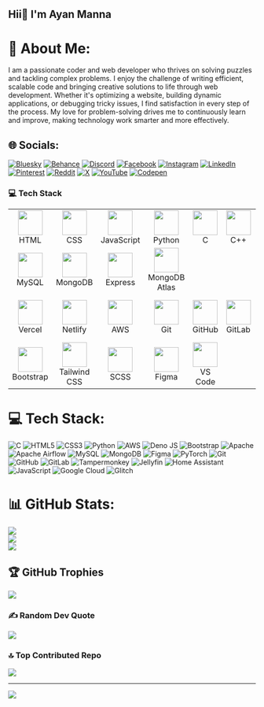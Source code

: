 ## Hii👋 I'm Ayan Manna 
# 💫 About Me:
I am a passionate coder and web developer who thrives on solving puzzles and tackling complex problems. I enjoy the challenge of writing efficient, scalable code and bringing creative solutions to life through web development. Whether it's optimizing a website, building dynamic applications, or debugging tricky issues, I find satisfaction in every step of the process. My love for problem-solving drives me to continuously learn and improve, making technology work smarter and more effectively.


## 🌐 Socials:
[![Bluesky](https://img.shields.io/badge/bluesky-0285FF?style=flat-square&logo=c&logoColor=white)](https://bsky.app/profile/ayanmanna123.bsky.social) [![Behance](https://img.shields.io/badge/Behance-1769ff?logo=behance&logoColor=white)](https://www.behance.net/ayanmanna4) [![Discord](https://img.shields.io/badge/Discord-%237289DA.svg?logo=discord&logoColor=white)](https://discord.gg/https://discord.gg/ptPpqsWJ) [![Facebook](https://img.shields.io/badge/Facebook-%231877F2.svg?logo=Facebook&logoColor=white)](https://www.facebook.com/ayan.manna.90834) [![Instagram](https://img.shields.io/badge/Instagram-%23E4405F.svg?logo=Instagram&logoColor=white)](https://instagram.com/ayan.manna.90834) [![LinkedIn](https://img.shields.io/badge/LinkedIn-%230077B5.svg?logo=linkedin&logoColor=white)](https://www.linkedin.com/in/ayan-manna-4a67ab34a/) [![Pinterest](https://img.shields.io/badge/Pinterest-%23E60023.svg?logo=Pinterest&logoColor=white)](https://pinterest.com/mannaayan777) [![Reddit](https://img.shields.io/badge/Reddit-%23FF4500.svg?logo=Reddit&logoColor=white)](https://www.reddit.com/user/Less-Pop6559/) [![X](https://img.shields.io/badge/X-black.svg?logo=X&logoColor=white)](https://x.com/@AyanMan13756317) [![YouTube](https://img.shields.io/badge/YouTube-%23FF0000.svg?logo=YouTube&logoColor=white)](https://www.youtube.com/@ayanmanna1007) [![Codepen](https://img.shields.io/badge/Codepen-000000?style=for-the-badge&logo=codepen&logoColor=white)](https://codepen.io/ayanmanna123) 


<h3>💻 Tech Stack</h3>

<table>
   <tr>
    <td align="center"><img src="https://cdn.jsdelivr.net/gh/devicons/devicon/icons/html5/html5-original.svg" width="50"/><br>HTML</td>
    <td align="center"><img src="https://cdn.jsdelivr.net/gh/devicons/devicon/icons/css3/css3-original.svg" width="50"/><br>CSS</td>
    <td align="center"><img src="https://cdn.jsdelivr.net/gh/devicons/devicon/icons/javascript/javascript-original.svg" width="50"/><br>JavaScript</td>
     <td align="center"><img src="https://cdn.jsdelivr.net/gh/devicons/devicon/icons/python/python-original.svg" width="50"/><br>Python</td>
    <td align="center"><img src="https://cdn.jsdelivr.net/gh/devicons/devicon/icons/c/c-original.svg" width="50"/><br>C</td>
    <td align="center"><img src="https://cdn.jsdelivr.net/gh/devicons/devicon/icons/cplusplus/cplusplus-original.svg" width="50"/><br>C++</td>
    <td align="center"><img src="https://cdn.jsdelivr.net/gh/devicons/devicon/icons/react/react-original.svg" width="50"/><br>React</td>
    <td align="center"><img src="<svg xmlns="http://www.w3.org/2000/svg" viewBox="0 0 128 128"><defs><linearGradient id="a" x1="6" x2="235" y1="33" y2="344" gradientTransform="translate(0 .937) scale(.3122)" gradientUnits="userSpaceOnUse"><stop offset="0" stop-color="#41d1ff"/><stop offset="1" stop-color="#bd34fe"/></linearGradient><linearGradient id="b" x1="194.651" x2="236.076" y1="8.818" y2="292.989" gradientTransform="translate(0 .937) scale(.3122)" gradientUnits="userSpaceOnUse"><stop offset="0" stop-color="#ffea83"/><stop offset=".083" stop-color="#ffdd35"/><stop offset="1" stop-color="#ffa800"/></linearGradient></defs><path fill="url(#a)" d="M124.766 19.52 67.324 122.238c-1.187 2.121-4.234 2.133-5.437.024L3.305 19.532c-1.313-2.302.652-5.087 3.261-4.622L64.07 25.187a3.09 3.09 0 0 0 1.11 0l56.3-10.261c2.598-.473 4.575 2.289 3.286 4.594Zm0 0"/><path fill="url(#b)" d="M91.46 1.43 48.954 9.758a1.56 1.56 0 0 0-1.258 1.437l-2.617 44.168a1.563 1.563 0 0 0 1.91 1.614l11.836-2.735a1.562 1.562 0 0 1 1.88 1.836l-3.517 17.219a1.562 1.562 0 0 0 1.985 1.805l7.308-2.223c1.133-.344 2.223.652 1.985 1.812l-5.59 27.047c-.348 1.692 1.902 2.614 2.84 1.164l.625-.968 34.64-69.13c.582-1.16-.421-2.48-1.69-2.234l-12.185 2.352a1.558 1.558 0 0 1-1.793-1.965l7.95-27.562A1.56 1.56 0 0 0 91.46 1.43Zm0 0"/></svg>
" width="50"/><br>Vite</td>
  </tr>
  <tr>
    <td align="center"><img src="https://cdn.jsdelivr.net/gh/devicons/devicon/icons/mysql/mysql-original.svg" width="50"/><br>MySQL</td>
    <td align="center"><img src="https://cdn.jsdelivr.net/gh/devicons/devicon/icons/mongodb/mongodb-original.svg" width="50"/><br>MongoDB</td>
    <td align="center"><img src="https://cdn.jsdelivr.net/gh/devicons/devicon/icons/express/express-original.svg" width="50"/><br>Express</td>
    <td align="center"><img src="https://cdn.jsdelivr.net/gh/devicons/devicon/icons/mongodb/mongodb-original.svg" width="50"/><br>MongoDB Atlas</td>
    
  </tr>
  <tr>
    <td align="center"><img src="https://cdn.jsdelivr.net/gh/devicons/devicon/icons/vercel/vercel-original.svg" width="50"/><br>Vercel</td>
    <td align="center"><img src="https://cdn.jsdelivr.net/gh/devicons/devicon/icons/netlify/netlify-original.svg" width="50"/><br>Netlify</td>
    <td align="center"><img src="https://cdn.jsdelivr.net/gh/devicons/devicon/icons/amazonwebservices/amazonwebservices-original.svg" width="50"/><br>AWS</td>
    <td align="center"><img src="https://cdn.jsdelivr.net/gh/devicons/devicon/icons/git/git-original.svg" width="50"/><br>Git</td>
    <td align="center"><img src="https://cdn.jsdelivr.net/gh/devicons/devicon/icons/github/github-original.svg" width="50"/><br>GitHub</td>
    <td align="center"><img src="https://cdn.jsdelivr.net/gh/devicons/devicon/icons/gitlab/gitlab-original.svg" width="50"/><br>GitLab</td>
      <td align="center"><img src="https://cdn.jsdelivr.net/gh/devicons/devicon/icons/googlecloud/googlecloud-original.svg" width="50"/><br>Google Cloud</td>
  </tr>
   
  <tr>
    <td align="center"><img src="https://cdn.jsdelivr.net/gh/devicons/devicon/icons/bootstrap/bootstrap-original.svg" width="50"/><br>Bootstrap</td>
    <td align="center"><img src="https://upload.wikimedia.org/wikipedia/commons/d/d5/Tailwind_CSS_Logo.svg" width="50"/><br>Tailwind CSS</td>
      <td align="center"><img src="https://cdn.jsdelivr.net/gh/devicons/devicon/icons/sass/sass-original.svg" width="50"/><br>SCSS</td>
    <td align="center"><img src="https://cdn.jsdelivr.net/gh/devicons/devicon/icons/figma/figma-original.svg" width="50"/><br>Figma</td>
     <td align="center"><img src="https://cdn.jsdelivr.net/gh/devicons/devicon/icons/visualstudio/visualstudio-plain.svg" width="50"/><br>VS Code</td>
    
  </tr>
  
 

</table>


# 💻 Tech Stack:
![C](https://img.shields.io/badge/c-%2300599C.svg?style=flat-square&for-the-badge&logo=c&logoColor=white) ![HTML5](https://img.shields.io/badge/html5-%23E34F26.svg?style=for-the-badge&logo=html5&logoColor=white) ![CSS3](https://img.shields.io/badge/css3-%231572B6.svg?style=for-the-badge&logo=css3&logoColor=white) ![Python](https://img.shields.io/badge/python-3670A0?style=for-the-badge&logo=python&logoColor=ffdd54) ![AWS](https://img.shields.io/badge/AWS-%23FF9900.svg?style=for-the-badge&logo=amazon-aws&logoColor=white) ![Deno JS](https://img.shields.io/badge/deno%20js-000000?style=for-the-badge&logo=deno&logoColor=white) ![Bootstrap](https://img.shields.io/badge/bootstrap-%238511FA.svg?style=for-the-badge&logo=bootstrap&logoColor=white) ![Apache](https://img.shields.io/badge/apache-%23D42029.svg?style=for-the-badge&logo=apache&logoColor=white) ![Apache Airflow](https://img.shields.io/badge/Apache%20Airflow-017CEE?style=for-the-badge&logo=Apache%20Airflow&logoColor=white) ![MySQL](https://img.shields.io/badge/mysql-4479A1.svg?style=for-the-badge&logo=mysql&logoColor=white) ![MongoDB](https://img.shields.io/badge/MongoDB-%234ea94b.svg?style=for-the-badge&logo=mongodb&logoColor=white) ![Figma](https://img.shields.io/badge/figma-%23F24E1E.svg?style=for-the-badge&logo=figma&logoColor=white) ![PyTorch](https://img.shields.io/badge/PyTorch-%23EE4C2C.svg?style=for-the-badge&logo=PyTorch&logoColor=white) ![Git](https://img.shields.io/badge/git-%23F05033.svg?style=for-the-badge&logo=git&logoColor=white) ![GitHub](https://img.shields.io/badge/github-%23121011.svg?style=for-the-badge&logo=github&logoColor=white) ![GitLab](https://img.shields.io/badge/gitlab-%23181717.svg?style=for-the-badge&logo=gitlab&logoColor=white) ![Tampermonkey](https://img.shields.io/badge/tampermonkey-%2300485B.svg?style=for-the-badge&logo=tampermonkey&logoColor=white) ![Jellyfin](https://img.shields.io/badge/jellyfin-%23000B25.svg?style=for-the-badge&logo=Jellyfin&logoColor=00A4DC) ![Home Assistant](https://img.shields.io/badge/home%20assistant-%2341BDF5.svg?style=for-the-badge&logo=home-assistant&logoColor=white) ![JavaScript](https://img.shields.io/badge/javascript-%23323330.svg?style=for-the-badge&logo=javascript&logoColor=%23F7DF1E) ![Google Cloud](https://img.shields.io/badge/GoogleCloud-%234285F4.svg?style=for-the-badge&logo=google-cloud&logoColor=white) ![Glitch](https://img.shields.io/badge/glitch-%233333FF.svg?style=for-the-badge&logo=glitch&logoColor=white)
# 📊 GitHub Stats:
![](https://github-readme-stats.vercel.app/api?username=ayanmanna123&theme=radical&hide_border=false&include_all_commits=1276)<br/>
![](https://github-readme-streak-stats.herokuapp.com/?user=ayanmanna123&theme=radical&hide_border=false)<br/>
![](https://github-readme-stats.vercel.app/api/top-langs/?username=codewithharry&theme=radical&hide_border=false&include_all_commits=true&count_private=true&layout=compact)

## 🏆 GitHub Trophies
![](https://github-profile-trophy.vercel.app/?username=ayanmanna123&theme=radical&no-frame=false&no-bg=false&margin-w=4)

### ✍️ Random Dev Quote
![](https://quotes-github-readme.vercel.app/api?type=horizontal&theme=radical)

### 🔝 Top Contributed Repo
![](https://github-contributor-stats.vercel.app/api?username=ayanmanna123&limit=5&theme=radical&combine_all_yearly_contributions=true)

---
[![](https://visitcount.itsvg.in/api?id=ayanmanna123&icon=0&color=0)](https://visitcount.itsvg.in)

<!-- Proudly created with GPRM ( https://gprm.itsvg.in ) -->
 
